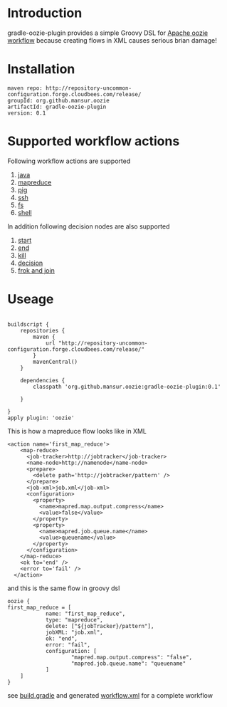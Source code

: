 # Introduction
gradle-oozie-plugin provides a simple Groovy DSL for [Apache oozie workflow](http://oozie.apache.org/) because creating
flows in XML causes serious brian damage!

# Installation
```
maven repo: http://repository-uncommon-configuration.forge.cloudbees.com/release/
groupId: org.github.mansur.oozie
artifactId: gradle-oozie-plugin
version: 0.1
```
# Supported workflow actions
Following workflow actions are supported 

1. [java](http://oozie.apache.org/docs/3.3.0/WorkflowFunctionalSpec.html#a3.2.7_Java_Action)
2. [mapreduce](http://oozie.apache.org/docs/3.3.0/WorkflowFunctionalSpec.html#a3.2.2_Map-Reduce_Action)
3. [pig](http://oozie.apache.org/docs/3.3.0/WorkflowFunctionalSpec.html#a3.2.3_Pig_Action)
4. [ssh](http://oozie.apache.org/docs/3.3.0/WorkflowFunctionalSpec.html#a3.2.5_Ssh_Action)
5. [fs](http://oozie.apache.org/docs/3.3.0/WorkflowFunctionalSpec.html#a3.2.4_Fs_HDFS_action)
6. [shell](http://oozie.apache.org/docs/3.3.0/DG_ShellActionExtension.html)
    
In addition following decision nodes are also supported

 1. [start](http://oozie.apache.org/docs/3.3.0/WorkflowFunctionalSpec.html#a3.1.1_Start_Control_Node)
 2. [end](http://oozie.apache.org/docs/3.3.0/WorkflowFunctionalSpec.html#a3.1.2_End_Control_Node)
 3. [kill](http://oozie.apache.org/docs/3.3.0/WorkflowFunctionalSpec.html#a3.1.3_Kill_Control_Node)
 4. [decision](http://oozie.apache.org/docs/3.3.0/WorkflowFunctionalSpec.html#a3.1.4_Decision_Control_Node)
 5. [frok and join](http://oozie.apache.org/docs/3.3.0/WorkflowFunctionalSpec.html#a3.1.5_Fork_and_Join_Control_Nodes)
    
# Useage

```grrovy

buildscript {
    repositories {
        maven {
            url "http://repository-uncommon-configuration.forge.cloudbees.com/release/"
        }
        mavenCentral()
    }

    dependencies {
        classpath 'org.github.mansur.oozie:gradle-oozie-plugin:0.1'

    }

}
apply plugin: 'oozie'

```


This is how a mapreduce flow looks like in XML

```
<action name='first_map_reduce'>
    <map-reduce>
      <job-tracker>http://jobtracker</job-tracker>
      <name-node>http://namenode</name-node>
      <prepare>
        <delete path='http://jobtracker/pattern' />
      </prepare>
      <job-xml>job.xml</job-xml>
      <configuration>
        <property>
          <name>mapred.map.output.compress</name>
          <value>false</value>
        </property>
        <property>
          <name>mapred.job.queue.name</name>
          <value>queuename</value>
        </property>
      </configuration>
    </map-reduce>
    <ok to='end' />
    <error to='fail' />
  </action>
```

and this is the same flow in groovy dsl

```
oozie {
first_map_reduce = [
            name: "first_map_reduce",
            type: "mapreduce",
            delete: ["${jobTracker}/pattern"],
            jobXML: "job.xml",
            ok: "end",
            error: "fail",
            configuration: [
                    "mapred.map.output.compress": "false",
                    "mapred.job.queue.name": "queuename"
            ]
    ]
}
```

see [build.gradle](https://github.com/MuhammadAshraf/gradle-oozie-plugin/blob/master/example/build.gradle) and generated [workflow.xml](https://github.com/MuhammadAshraf/gradle-oozie-plugin/blob/master/example/workflow/oozie_flow.xml) for a complete workflow

    

